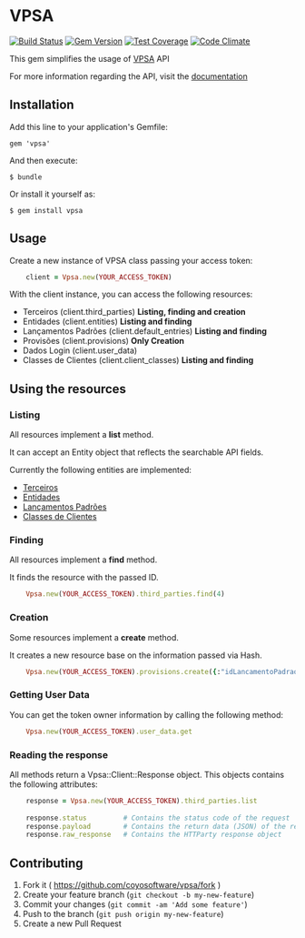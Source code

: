 # VPSA

[![Build Status](https://travis-ci.org/coyosoftware/vpsa.svg?branch=master)](https://travis-ci.org/coyosoftware/vpsa) [![Gem Version](https://badge.fury.io/rb/vpsa.svg)](http://badge.fury.io/rb/vpsa) [![Test Coverage](https://codeclimate.com/github/coyosoftware/vpsa/badges/coverage.svg)](https://codeclimate.com/github/coyosoftware/vpsa) [![Code Climate](https://codeclimate.com/github/coyosoftware/vpsa/badges/gpa.svg)](https://codeclimate.com/github/coyosoftware/vpsa)

This gem simplifies the usage of [VPSA](http://www.vpsa.com.br/) API

For more information regarding the API, visit the [documentation]

## Installation

Add this line to your application's Gemfile:

    gem 'vpsa'

And then execute:

    $ bundle

Or install it yourself as:

    $ gem install vpsa

## Usage

Create a new instance of VPSA class passing your access token:

```ruby
	client = Vpsa.new(YOUR_ACCESS_TOKEN)
```	

With the client instance, you can access the following resources:

* Terceiros (client.third_parties) **Listing, finding and creation**
* Entidades (client.entities) **Listing and finding**
* Lançamentos Padrões (client.default_entries) **Listing and finding**
* Provisões (client.provisions) **Only Creation**
* Dados Login (client.user_data)
* Classes de Clientes (client.client_classes) **Listing and finding**

## Using the resources
### Listing
All resources implement a **list** method.

It can accept an Entity object that reflects the searchable API fields.

Currently the following entities are implemented:

* [Terceiros](lib/vpsa/searcher/administrative/third_party_searcher.rb)
* [Entidades](lib/vpsa/searcher/administrative/entity_searcher.rb)
* [Lançamentos Padrões](lib/vpsa/searcher/financial/default_entry_searcher.rb)
* [Classes de Clientes](lib/vpsa/searcher/operational/client_class_searcher.rb)

### Finding
All resources implement a **find** method.

It finds the resource with the passed ID.

```ruby
	Vpsa.new(YOUR_ACCESS_TOKEN).third_parties.find(4)
```

### Creation
Some resources implement a **create** method.

It creates a new resource base on the information passed via Hash.

```ruby
	Vpsa.new(YOUR_ACCESS_TOKEN).provisions.create({:"idLancamentoPadrao" => 3, :"idEntidade" => 1, :"idTerceiro" => 15, :"data" => "21-10-2012", :"valor" =>123.40, :"historico" => "histórico da provisão"})
```

### Getting User Data
You can get the token owner information by calling the following method:

```ruby
	Vpsa.new(YOUR_ACCESS_TOKEN).user_data.get
```

### Reading the response
All methods return a Vpsa::Client::Response object. This objects contains the following attributes:

```ruby
	response = Vpsa.new(YOUR_ACCESS_TOKEN).third_parties.list
	
	response.status			# Contains the status code of the request
	response.payload		# Contains the return data (JSON) of the request
	response.raw_response	# Contains the HTTParty response object
```

## Contributing

1. Fork it ( https://github.com/coyosoftware/vpsa/fork )
2. Create your feature branch (`git checkout -b my-new-feature`)
3. Commit your changes (`git commit -am 'Add some feature'`)
4. Push to the branch (`git push origin my-new-feature`)
5. Create a new Pull Request

[documentation]: https://github.com/VPSA/api/wiki/
